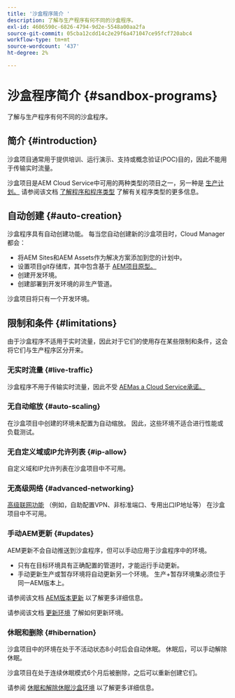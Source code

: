 ```yaml
---
title: '沙盒程序简介 '
description: 了解与生产程序有何不同的沙盒程序。
exl-id: 4606590c-6826-4794-9d2e-5548a00aa2fa
source-git-commit: 05cba12cdd14c2e29f6a471047ce95fcf720abc4
workflow-type: tm+mt
source-wordcount: '437'
ht-degree: 2%

---
```



# 沙盒程序简介 {#sandbox-programs}

了解与生产程序有何不同的沙盒程序。

## 简介 {#introduction}

沙盒项目通常用于提供培训、运行演示、支持或概念验证(POC)目的，因此不能用于传输实时流量。

沙盒项目是AEM Cloud Service中可用的两种类型的项目之一，另一种是 [生产计划。](introduction-production-programs.md) 请参阅该文档 [了解程序和程序类型](/help/implementing/cloud-manager/getting-access-to-aem-in-cloud/program-types.md) 了解有关程序类型的更多信息。

## 自动创建 {#auto-creation}

沙盒程序具有自动创建功能。 每当您自动创建新的沙盒项目时，Cloud Manager都会：

* 将AEM Sites和AEM Assets作为解决方案添加到您的计划中。
* 设置项目git存储库，其中包含基于 [AEM项目原型。](https://experienceleague.adobe.com/docs/experience-manager-core-components/using/developing/archetype/overview.html)
* 创建开发环境。
* 创建部署到开发环境的非生产管道。

沙盒项目将只有一个开发环境。

## 限制和条件 {#limitations}

由于沙盒程序不适用于实时流量，因此对于它们的使用存在某些限制和条件，这会将它们与生产程序区分开来。

### 无实时流量 {#live-traffic}

沙盒程序不用于传输实时流量，因此不受 [AEMas a Cloud Service承诺。](https://www.adobe.com/legal/service-commitments.html)

### 无自动缩放 {#auto-scaling}

在沙盒项目中创建的环境未配置为自动缩放。 因此，这些环境不适合进行性能或负载测试。

### 无自定义域或IP允许列表 {#ip-allow}

自定义域和IP允许列表在沙盒项目中不可用。

### 无高级网络 {#advanced-networking}

[高级联网功能](/help/security/configuring-advanced-networking.md) （例如，自助配置VPN、非标准端口、专用出口IP地址等） 在沙盒项目中不可用。

### 手动AEM更新 {#updates}

AEM更新不会自动推送到沙盒程序，但可以手动应用于沙盒程序中的环境。

* 只有在目标环境具有正确配置的管道时，才能运行手动更新。
* 手动更新生产或暂存环境将自动更新另一个环境。 生产+暂存环境集必须位于同一AEM版本上。

请参阅该文档 [AEM版本更新](/help/implementing/deploying/aem-version-updates.md) 以了解更多详细信息。

请参阅该文档 [更新环境](/help/implementing/cloud-manager/manage-environments.md#updating-dev-environment) 了解如何更新环境。

### 休眠和删除 {#hibernation}

沙盒项目中的环境在处于不活动状态8小时后会自动休眠。 休眠后，可以手动解除休眠。

沙盒项目在处于连续休眠模式6个月后被删除，之后可以重新创建它们。

请参阅 [休眠和解除休眠沙盒环境](/help/implementing/cloud-manager/getting-access-to-aem-in-cloud/hibernating-environments.md) 以了解更多详细信息。
